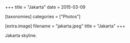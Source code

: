 +++
title = "Jakarta"
date = 2015-03-09

[taxonomies]
categories = ["Photos"]

[extra.image]
filename = "jakarta.jpeg"
title = "Jakarta"
+++

Jakarta skyline.
